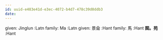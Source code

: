 ```yaml
---
id: uuid-e483e41d-e3ec-4072-b4d7-478c39d0ddb3
date: 
---
```


given: Jinglun :Latn
family: Ma :Latn
given: 景侖 :Hant
family: 馬 :Hant
**囿。苑** :Hant
